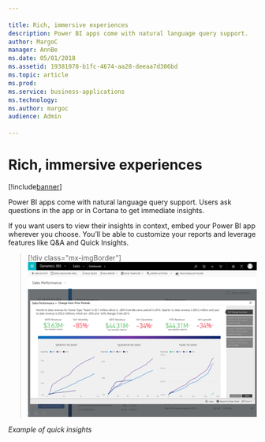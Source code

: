 ```yaml
---

title: Rich, immersive experiences
description: Power BI apps come with natural language query support.
author: MargoC
manager: AnnBe
ms.date: 05/01/2018
ms.assetid: 19381078-b1fc-4674-aa28-deeaa7d306bd
ms.topic: article
ms.prod: 
ms.service: business-applications
ms.technology: 
ms.author: margoc
audience: Admin

---
```

#  Rich, immersive experiences 


[!include[banner](../../includes/banner.md)]

Power BI apps come with natural language query support. Users ask questions in
the app or in Cortana to get immediate insights.

If you want users to view their insights in context, embed your Power BI app
wherever you choose. You’ll be able to customize your reports and leverage
features like Q&A and Quick Insights.

> [!div class="mx-imgBorder"]
> ![A screenshot showing an example of quick insights](media/rich-immersive-experiences-1.png "A screenshot showing an example of quick insights")


*Example of quick insights*
